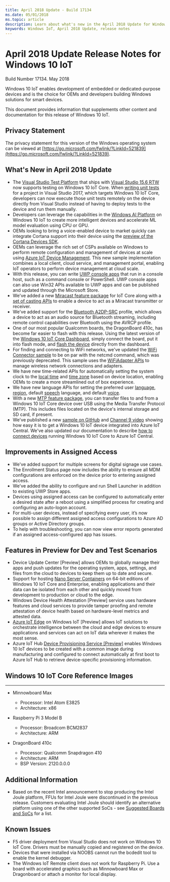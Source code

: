 ```yaml
---
title: April 2018 Update - Build 17134
ms.date: 05/01/2018
ms.topic: article
description: Learn about what's new in the April 2018 Update for Windows 10 IoT.
keywords: Windows IoT, April 2018 Update, release notes
---
```


# April 2018 Update Release Notes for Windows 10 IoT
Build Number 17134. May 2018

Windows 10 IoT enables development of embedded or dedicated-purpose devices and is the choice for OEMs and developers building Windows solutions for smart devices.

This document provides information that supplements other content and documentation for this release of Windows 10 IoT.

## Privacy Statement

The privacy statement for this version of the Windows operating system can be viewed at [https://go.microsoft.com/fwlink/?LinkId=521839](https://go.microsoft.com/fwlink/?LinkId=521839).

## What's New in April 2018 Update
* The [Visual Studio Test Platform](https://blogs.msdn.microsoft.com/devops/2017/02/12/evolving-the-visual-studio-test-platform-part-4-together-in-the-open/) that ships with [Visual Studio 15.6 RTW](https://docs.microsoft.com/visualstudio/releasenotes/vs2017-relnotes#Win10_IoT_Core_Testing_Support) now supports testing on Windows 10 IoT Core. When [writing unit tests](https://blogs.msdn.microsoft.com/devops/2018/03/07/devops-for-iot-with-win10-iot-core-uwp-and-vsts/) for a project in Visual Studio 2017, which targets Windows 10 IoT Core, developers can now execute those unit tests remotely on the device directly from Visual Studio instead of having to deploy tests to the device and run them manually.
* Developers can leverage the capabilities in the [Windows AI Platform](https://blogs.windows.com/buildingapps/2018/03/07/ai-platform-windows-developers/) on Windows 10 IoT to create more intelligent devices and accelerate ML model evaluation using CPU or GPU.
* OEMs looking to bring a voice-enabled device to market quickly can integrate Cortana support into their device using the [preview of the Cortana Devices SDK](https://www.aka.ms/cortanadevices).
* OEMs can leverage the rich set of CSPs available on Windows to perform remote configuration and management of devices at scale using [Azure IoT Device Management](https://github.com/ms-iot/iot-core-azure-dm-client). This new sample implementation combines a local client, cloud service, and management portal, enabling IoT operators to perform device management at cloud scale.
* With this release, you can write [UWP console apps](https://docs.microsoft.com/windows/uwp/launch-resume/console-uwp) that run in a console host, such as a command console or PowerShell. UWP console apps can also use Win32 APIs available to UWP apps and can be published and updated through the Microsoft Store.
* We've added a new [Miracast feature package](https://docs.microsoft.com/windows/iot-core/connect-your-device/miracast) for IoT Core along with a [set of casting APIs](https://github.com/Microsoft/Windows-universal-samples/tree/master/Samples/BasicMediaCasting) to enable a device to act as a Miracast transmitter or receiver.
* We've added support for the [Bluetooth A2DP-SRC](https://docs.microsoft.com/windows/iot-core/connect-your-device/bluetooth) profile, which allows a device to act as an audio source for Bluetooth streaming, including remote control capabilities over Bluetooth using the AVRCP profile.
* One of our most popular Qualcomm boards, the DragonBoard 410c, has become far easier to flash with this release. Using the latest version of the [Windows 10 IoT Core Dashboard](https://docs.microsoft.com/windows/iot-core/connect-your-device/iotdashboard), simply connect the board, put it into flash mode, and [flash the device](https://developer.microsoft.com/en-us/windows/iot/getstarted/prototype/setupdevice) directly from the dashboard.
* For finding and connecting to WiFi networks, we've updated the [WiFi Connector sample](https://github.com/Microsoft/Windows-iotcore-samples/blob/develop/Samples/WiFiConnector/CS) to be on par with the netcmd command, which was previously deprecated. This sample uses the [WiFiAdapter APIs](https://docs.microsoft.com/uwp/api/Windows.Devices.WiFi.WiFiAdapter) to manage wireless network connections and adapters.
* We have new time-related APIs for automatically setting the system clock to the [local time](https://docs.microsoft.com/uwp/api/windows.system.datetimesettings.setsystemdatetime) and [time zone](https://docs.microsoft.com/uwp/api/windows.system.timezonesettings.autoupdatetimezoneasync#Windows_System_TimeZoneSettings_AutoUpdateTimeZoneAsync_Windows_Foundation_TimeSpan_) based on device location, enabling OEMs to create a more streamlined out of box experience.
* We have new language APIs for setting the preferred user [language](https://docs.microsoft.com/uwp/api/windows.system.userprofile.globalizationpreferences.trysetlanguages#Windows_System_UserProfile_GlobalizationPreferences_TrySetLanguages_Windows_Foundation_Collections_IIterable_System_String__), [region](https://docs.microsoft.com/uwp/api/windows.system.userprofile.globalizationpreferences.trysethomegeographicregion#Windows_System_UserProfile_GlobalizationPreferences_TrySetHomeGeographicRegion_System_String_), default [speech](https://docs.microsoft.com/uwp/api/windows.media.speechrecognition.speechrecognizer.trysetsystemspeechlanguageasync) language, and default [voice](https://docs.microsoft.com/uwp/api/windows.media.speechsynthesis.speechsynthesizer.trysetdefaultvoiceasync).
* With a new [MTP feature package](https://github.com/PawelWMS/windows-iotcore-docs/blob/MTP_Optional_Feature_Instructions/windows-iotcore/connect-your-device/MTP.md), you can transfer files to and from a Windows 10 IoT Core device over USB using the Media Transfer Protocol (MTP). This includes files located on the device's internal storage and SD card, if present.
* We've published a new [sample on GitHub](https://github.com/Microsoft/Windows-iotcore-samples/tree/develop/Samples/Azure/IoTHubClients) and [Channel 9 video](https://channel9.msdn.com/Shows/Internet-of-Things-Show/Connecting-Windows-IoT-Devices-To-IoT-Central) showing how easy it is to get a Windows 10 IoT device integrated into Azure IoT Central. We've also updated our documentation to describe [how to connect devices](https://docs.microsoft.com/azure/iot-central/howto-connect-windowsiotcore) running Windows 10 IoT Core to Azure IoT Central.

## Improvements in Assigned Access
* We've added support for multiple screens for digital signage use cases.
* The Enrollment Status page now includes the ability to ensure all MDM configurations are enforced on the device prior to entering assigned access.
* We've added the ability to configure and run Shell Launcher in addition to existing UWP Store apps.
* Devices using assigned access can be configured to automatically enter a desired state after a reboot using a simplified process for creating and configuring an auto-logon account.
* For multi-user devices, instead of specifying every user, it’s now possible to assign different assigned access configurations to Azure AD groups or Active Directory groups.
* To help with troubleshooting, you can now view error reports generated if an assigned access-configured app has issues.

## Features in Preview for Dev and Test Scenarios
* Device Update Center [Preview] allows OEMs to globally manage their apps and push updates for the operating system, apps, settings, and files from the cloud to devices to keep them up to date and secure.
* Support for hosting [Nano Server Containers](https://docs.microsoft.com/virtualization/windowscontainers/about/index) on 64-bit editions of Windows 10 IoT Core and Enterprise, enabling applications and their data can be isolated from each other and quickly moved from development to production or cloud to the edge.
* Windows Device Health Attestation [Preview] service uses hardware features and cloud services to provide tamper proofing and remote attestation of device health based on hardware-level metrics and attested data.
* [Azure IoT Edge](https://azure.microsoft.com/campaigns/iot-edge/) on Windows IoT [Preview] allows IoT solutions to orchestrate intelligence between the cloud and edge devices to ensure applications and services can act on IoT data wherever it makes the most sense.
* Azure IoT Hub [Device Provisioning Service [Preview]](https://blogs.windows.com/buildingapps/2017/10/05/windows-10-iot-enables-complete-iot-lifecycle/) enables Windows 10 IoT devices to be created with a common image during manufacturing and configured to connect automatically at first boot to Azure IoT Hub to retrieve device-specific provisioning information.

## Windows 10 IoT Core Reference Images
___ 
* Minnowboard Max
  * Processor: Intel Atom E3825
  * Architecture: x86

* Raspberry Pi 3 Model B
  * Processor: Broadcom BCM2837
  * Architecture: ARM

* DragonBoard 410c
  * Processor: Qualcomm Snapdragon 410
  * Architecture: ARM
  * BSP Version: 2120.0.0.0

## Additional Information
* Based on the recent Intel announcement to stop producing the Intel Joule platform, FFUs for Intel Joule were discontinued in the previous release. Customers evaluating Intel Joule should identify an alternative platform using one of the other supported SoCs - see [Suggested Boards and SoCs](https://docs.microsoft.com/windows/iot-core/learn-about-hardware/suggestedboards) for a list.

## Known Issues
* F5 driver deployment from Visual Studio does not work on Windows 10 IoT Core. Drivers must be manually copied and registered on the device.
* Devices that were installed via NOOBS cannot run the bcdedit tool to enable the kernel debugger.
* The Windows IoT Remote client does not work for Raspberry Pi. Use a board with accelerated graphics such as Minnowboard Max or Dragonboard or attach a monitor for local display.
